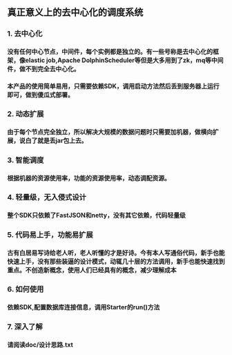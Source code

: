 ## 真正意义上的去中心化的调度系统

### 1. 去中心化
####  没有任何中心节点，中间件，每个实例都是独立的。有一些号称是去中心化的框架，像elastic job,Apache DolphinScheduler等但是大多用到了zk，mq等中间件，做不到完全去中心化。
####  本产品的使用简单易用，只需要依赖SDK，调用启动方法然后丢到服务器上运行即可，做到傻瓜式部署。
### 2. 动态扩展
####  由于每个节点完全独立，所以解决大规模的数据问题时只需要加机器，做横向扩展，说白了就是丢jar包上去。
### 3. 智能调度
####  根据机器的资源使用率，功能的资源使用率，动态调配资源。
### 4. 轻量级，无入侵式设计
####  整个SDK只依赖了FastJSON和netty，没有其它依赖，代码轻量级
### 5. 代码易上手，功能易扩展
####  古有白居易写诗给老人听，老人听懂的才是好诗。今有本人写通俗代码，新手也能快速上手，没有那些装逼的设计模式，动辄几十层的方法调用，新手也能快速找到重点。不创造新概念，使用人们已经具有的概念，减少理解成本
### 6. 如何使用
####  依赖SDK,配置数据库连接信息，调用Starter的run()方法
### 7. 深入了解
####  请阅读doc/设计思路.txt   